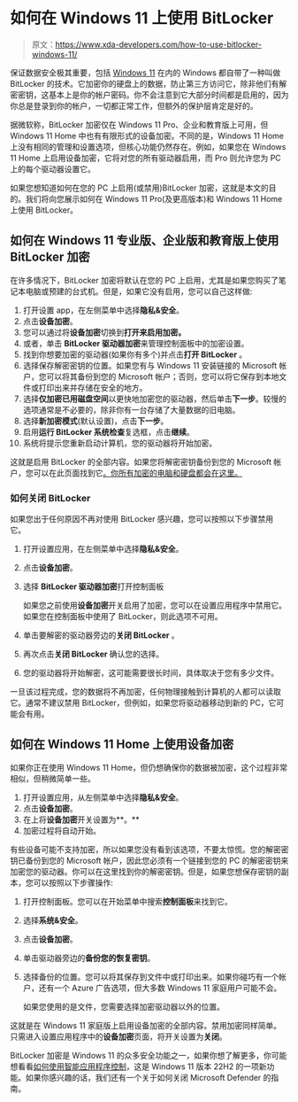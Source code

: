 # 如何在 Windows 11 上使用 BitLocker

> 原文：<https://www.xda-developers.com/how-to-use-bitlocker-windows-11/>

保证数据安全极其重要，包括 [Windows 11](https://www.xda-developers.com/windows-11/) 在内的 Windows 都自带了一种叫做 BitLocker 的技术。它加密你的硬盘上的数据，防止第三方访问它，除非他们有解密密钥，这基本上是你的帐户密码。你不会注意到它大部分时间都是启用的，因为你总是登录到你的帐户，一切都正常工作，但额外的保护层肯定是好的。

据微软称，BitLocker 加密仅在 Windows 11 Pro、企业和教育版上可用，但 Windows 11 Home 中也有有限形式的设备加密。不同的是，Windows 11 Home 上没有相同的管理和设置选项，但核心功能仍然存在。例如，如果您在 Windows 11 Home 上启用设备加密，它将对您的所有驱动器启用，而 Pro 则允许您为 PC 上的每个驱动器设置它。

如果您想知道如何在您的 PC 上启用(或禁用)BitLocker 加密，这就是本文的目的。我们将向您展示如何在 Windows 11 Pro(及更高版本)和 Windows 11 Home 上使用 BitLocker。

## 如何在 Windows 11 专业版、企业版和教育版上使用 BitLocker 加密

在许多情况下，BitLocker 加密将默认在您的 PC 上启用，尤其是如果您购买了笔记本电脑或预建的台式机。但是，如果它没有启用，您可以自己这样做:

1.  打开设置 app，在左侧菜单中选择**隐私&安全**。
2.  点击**设备加密**。
3.  您可以通过将**设备加密**切换到**打开来启用加密。**
4.  或者，单击 **BitLocker 驱动器加密**来管理控制面板中的加密设置。
5.  找到你想要加密的驱动器(如果你有多个)并点击**打开 BitLocker** 。
6.  选择保存解密密钥的位置。如果您有与 Windows 11 安装链接的 Microsoft 帐户，您可以将其备份到您的 Microsoft 帐户；否则，您可以将它保存到本地文件或打印出来并存储在安全的地方。
7.  选择**仅加密已用磁盘空间**以更快地加密您的驱动器，然后单击**下一步**。较慢的选项通常是不必要的，除非你有一台存储了大量数据的旧电脑。
8.  选择**新加密模式**(默认设置)，点击**下一步**。
9.  启用**运行 BitLocker 系统检查**复选框，点击**继续**。
10.  系统将提示您重新启动计算机，您的驱动器将开始加密。

这就是启用 BitLocker 的全部内容。如果您将解密密钥备份到您的 Microsoft 帐户，您可以在此页面找到它[。你所有加密的电脑和硬盘都会在这里。](https://account.microsoft.com/devices/recoverykey)

### 如何关闭 BitLocker

如果您出于任何原因不再对使用 BitLocker 感兴趣，您可以按照以下步骤禁用它。

1.  打开设置应用，在左侧菜单中选择**隐私&安全**。
2.  点击**设备加密**。
3.  选择 **BitLocker 驱动器加密**打开控制面板

    如果您之前使用**设备加密**开关启用了加密，您可以在设置应用程序中禁用它。如果您在控制面板中使用了 BitLocker，则此选项不可用。

4.  单击要解密的驱动器旁边的**关闭 BitLocker** 。
5.  再次点击**关闭 BitLocker** 确认您的选择。
6.  您的驱动器将开始解密，这可能需要很长时间，具体取决于您有多少文件。

一旦该过程完成，您的数据将不再加密，任何物理接触到计算机的人都可以读取它。通常不建议禁用 BitLocker，但例如，如果您将驱动器移动到新的 PC，它可能会有用。

## 如何在 Windows 11 Home 上使用设备加密

如果你正在使用 Windows 11 Home，但仍想确保你的数据被加密，这个过程非常相似，但稍微简单一些。​​​​​​

1.  打开设置应用，从左侧菜单中选择**隐私&安全**。
2.  点击**设备加密**。
3.  在上将**设备加密**开关设置为**。**
4.  加密过程将自动开始。

有些设备可能不支持加密，所以如果您没有看到该选项，不要太惊慌。您的解密密钥已备份到您的 Microsoft 帐户，因此您必须有一个链接到您的 PC 的解密密钥来加密您的驱动器。你可以在这里找到你的解密密钥。但是，如果您想保存密钥的副本，您可以按照以下步骤操作:

1.  打开控制面板。您可以在开始菜单中搜索**控制面板**来找到它。
2.  选择**系统&安全**。
3.  点击**设备加密**。
4.  单击驱动器旁边的**备份您的恢复密钥**。
5.  选择备份的位置。您可以将其保存到文件中或打印出来。如果你碰巧有一个帐户，还有一个 Azure 广告选项，但大多数 Windows 11 家庭用户可能不会。

    如果您使用的是文件，您需要选择加密驱动器以外的位置。

这就是在 Windows 11 家庭版上启用设备加密的全部内容。禁用加密同样简单。只需进入设置应用程序中的**设备加密**页面，将开关设置为**关闭**。

BitLocker 加密是 Windows 11 的众多安全功能之一，如果你想了解更多，你可能想看看[如何使用智能应用程序控制](https://www.xda-developers.com/how-to-use-smart-app-control-windows-11-2022-update-version-22h2/)，这是 Windows 11 版本 22H2 的一项新功能。如果你感兴趣的话，我们还有一个关于如何关闭 Microsoft Defender 的指南。